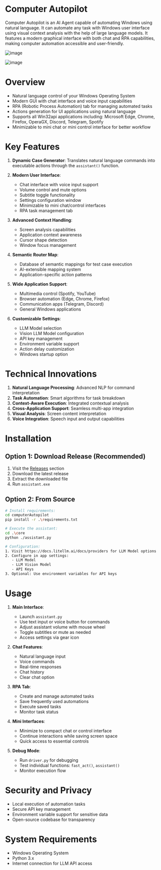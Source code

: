 # Computer Autopilot
Computer Autopilot is an AI Agent capable of automating Windows using natural language. It can automate any task with Windows user interface using visual context analysis with the help of large language models. It features a modern graphical interface with both chat and RPA capabilities, making computer automation accessible and user-friendly.

![image](https://github.com/user-attachments/assets/83c0265d-6ca6-4fa5-a0dc-98caebf9ccd0)

![image](https://github.com/user-attachments/assets/94e11852-a8c6-4985-9202-5a5819f8b36b)


# Overview
- Natural language control of your Windows Operating System
- Modern GUI with chat interface and voice input capabilities
- RPA (Robotic Process Automation) tab for managing automated tasks
- Actions generation for UI applications using natural language
- Supports all Win32api applications including: Microsoft Edge, Chrome, Firefox, OperaGX, Discord, Telegram, Spotify
- Minimizable to mini chat or mini control interface for better workflow


# Key Features
1. **Dynamic Case Generator**: Translates natural language commands into executable actions through the `assistant()` function.

2. **Modern User Interface**:
   - Chat interface with voice input support
   - Volume control and mute options
   - Subtitle toggle functionality
   - Settings configuration window
   - Minimizable to mini chat/control interfaces
   - RPA task management tab

3. **Advanced Context Handling**: 
   - Screen analysis capabilities
   - Application context awareness
   - Cursor shape detection
   - Window focus management

4. **Semantic Router Map**: 
   - Database of semantic mappings for test case execution
   - AI-extensible mapping system
   - Application-specific action patterns

5. **Wide Application Support**:
   - Multimedia control (Spotify, YouTube)
   - Browser automation (Edge, Chrome, Firefox)
   - Communication apps (Telegram, Discord)
   - General Windows applications

6. **Customizable Settings**:
   - LLM Model selection
   - Vision LLM Model configuration
   - API key management
   - Environment variable support
   - Action delay customization
   - Windows startup option


# Technical Innovations
1. **Natural Language Processing**: Advanced NLP for command interpretation
2. **Task Automation**: Smart algorithms for task breakdown
3. **Context-Aware Execution**: Integrated contextual analysis
4. **Cross-Application Support**: Seamless multi-app integration
5. **Visual Analysis**: Screen content interpretation
6. **Voice Integration**: Speech input and output capabilities


# Installation

## Option 1: Download Release (Recommended)
1. Visit the [Releases](https://github.com/ngotrantronghieu/computerAutopilot/releases) section
2. Download the latest release
3. Extract the downloaded file
4. Run `assistant.exe`

## Option 2: From Source
```bash
# Install requirements:
cd computerAutopilot
pip install -r .\requirements.txt

# Execute the assistant:
cd .\core
python ./assistant.py

# Configuration:
1. Visit https://docs.litellm.ai/docs/providers for LLM Model options
2. Configure in app settings:
   - LLM Model
   - LLM Vision Model
   - API Keys
3. Optional: Use environment variables for API keys
```


# Usage
1. **Main Interface**:
   - Launch `assistant.py`
   - Use text input or voice button for commands
   - Adjust assistant volume with mouse wheel
   - Toggle subtitles or mute as needed
   - Access settings via gear icon

2. **Chat Features**:
   - Natural language input
   - Voice commands
   - Real-time responses
   - Chat history
   - Clear chat option

3. **RPA Tab**:
   - Create and manage automated tasks
   - Save frequently used automations
   - Execute saved tasks
   - Monitor task status

4. **Mini Interfaces**:
   - Minimize to compact chat or control interface
   - Continue interactions while saving screen space
   - Quick access to essential controls

5. **Debug Mode**:
   - Run `driver.py` for debugging
   - Test individual functions: `fast_act()`, `assistant()`
   - Monitor execution flow


# Security and Privacy
- Local execution of automation tasks
- Secure API key management
- Environment variable support for sensitive data
- Open-source codebase for transparency


# System Requirements
- Windows Operating System
- Python 3.x
- Internet connection for LLM API access

